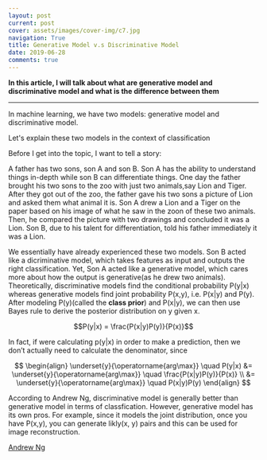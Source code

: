 ```yaml
---
layout: post
current: post
cover: assets/images/cover-img/c7.jpg
navigation: True
title: Generative Model v.s Discriminative Model
date: 2019-06-28
comments: true
---
```



**In this article, I will talk about what are generative model and discriminative model and what is the difference between them**

------------------

In machine learning, we have two models: generative model and discriminative model. 

Let's explain these two models in the context of classification

Before I get into the topic, I want to tell a story:

A father has two sons, son A and son B. Son A has the ability to understand things in-depth while son B can differentiate things. One day the father brought his two sons to the zoo with just two animals,say Lion and Tiger. After they got out of the zoo, the father gave his two sons a picture of Lion and asked them what animal it is. Son A drew a Lion and a Tiger on the paper based on his image of what he saw in the zoon of these two animals. Then, he compared the picture with two drawings and concluded it was a Lion. Son B, due to his talent for differentiation, told his father immediately it was a Lion. 


We essentially have already experienced these two models. Son B acted like a dicriminative model, which takes features as input and outputs the right classification. Yet, Son A acted like a generative model, which cares more about how the output is generative(as he drew two animals). Theoretically, discriminative models find the conditional probability P(y\|x) whereas generative models find joint probability P(x,y), i.e. P(x\|y) and P(y). After modeling P(y)(called the **class prior**) and P(x\|y), we can then use Bayes rule to derive the posterior distribution on y given x. 


$$P(y|x) = \frac{P(x|y)P(y)}{P(x)}$$

In fact, if were calculating p(y\|x) in order to make a prediction, then we don’t actually need to calculate the denominator, since


$$
\begin{align}
\underset{y}{\operatorname{arg\max}} \quad P(y|x) &= \underset{y}{\operatorname{arg\max}} \quad \frac{P(x|y)P(y)}{P(x)} \\
&= \underset{y}{\operatorname{arg\max}} \quad P(x|y)P(y)
\end{align}
$$


According to Andrew Ng, discriminative model is generally better than generative model in terms of classfication. However, generative model has its own pros. For example, since it models the joint distribution, once you have P(x,y), you can generate likly(x, y) pairs and this can be used for image reconstruction. 



<a href="http://cs229.stanford.edu/notes/cs229-notes2.pdf" style="font-weight:normal;">Andrew Ng</a>

